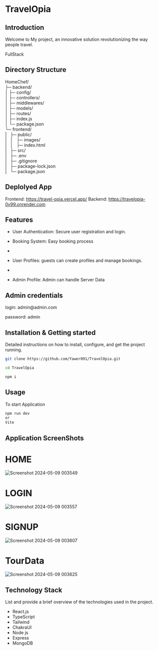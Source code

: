 # TravelOpia

## Introduction

Welcome to My project, an innovative solution revolutionizing the way people travel.

FullStack

## Directory Structure
HomeChef/<br>
├─ backend/<br>
│  ├─ config/<br>
│  ├─ controllers/<br>
│  ├─ middlewares/<br>
│  ├─ models/<br>
│  ├─ routes/<br>
│  ├─ index.js<br>
│  └─ package.json<br>
└─ frontend/<br>
|&nbsp;&nbsp;&nbsp;├─ public/<br>
|&nbsp;&nbsp;&nbsp;│&nbsp;&nbsp;&nbsp;├─ images/<br>
|&nbsp;&nbsp;&nbsp;│&nbsp;&nbsp;&nbsp;├─ index.html<br>
|&nbsp;&nbsp;&nbsp;├─ src/<br>
|&nbsp;&nbsp;&nbsp;├─ .env<br>
|&nbsp;&nbsp;&nbsp;├─ .gitignore<br>
|&nbsp;&nbsp;&nbsp;├─ package-lock.json<br>
|&nbsp;&nbsp;&nbsp;└─ package.json<br>



## Deplolyed App

Frontend: https://travel-opia.vercel.app/
Backend:  https://travelopia-0v99.onrender.com

## Features

- User Authentication: Secure user registration and login.

- Booking System: Easy booking process
- 
- User Profiles: guests can create profiles and manage bookings.
- 
- Admin Profile: Admin can handle Server Data

## Admin credentials
  <p>login: admin@admin.com</p>
  <p>password: admin</p>

  
## Installation & Getting started

Detailed instructions on how to install, configure, and get the project running.

```bash
git clone https://github.com/Yawer091/TravelOpia.git

cd TravelOpia

npm i
```

## Usage

To start Application

```bash
npm run dev
or
Vite
```

## Application ScreenShots

 # HOME
  ![Screenshot 2024-05-09 003549](https://github.com/Yawer091/TravelOpia/assets/151438698/67607528-ff83-4f58-a798-5f672cb05ab8)

# LOGIN
 ![Screenshot 2024-05-09 003557](https://github.com/Yawer091/TravelOpia/assets/151438698/f4fee0bf-0c35-4083-a7f2-ff58b20fe6b7)


# SIGNUP
 ![Screenshot 2024-05-09 003607](https://github.com/Yawer091/TravelOpia/assets/151438698/e52abae1-6943-47e1-99c0-9e3a8e18015c)


# TourData

![Screenshot 2024-05-09 003625](https://github.com/Yawer091/TravelOpia/assets/151438698/300f1588-d5fc-4dcd-b5be-079f3f183a31)



## Technology Stack

List and provide a brief overview of the technologies used in the project.

- React.js
- TypeScript
- Tailwind
- ChakraUI
- Node js
- Express
- MongoDB


